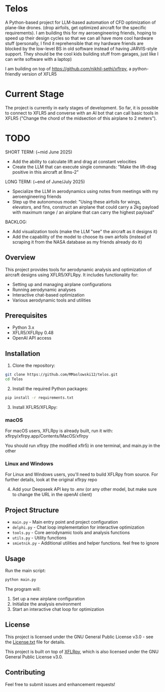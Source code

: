 # Telos

A Python-based project for LLM-based automation of CFD optimization of plane-like drones. (drop airfoils, get optimized aircraft for the specific requirements). I am building this for my aeroengineering friends, hoping to speed up their design cycles so that we can all have more cool hardware stuff (personally, I find it reprehensible that my hardware friends are blocked by the low-level BS in old software instead of having JARVIS-style support. They should be the cool kids building stuff from garages, just like I can write software with a laptop)

I am building on top of https://github.com/nikhil-sethi/xflrpy, a python-friendly version of XFLR5

# Current Stage

The project is currently in early stages of development. So far, it is possible to connect to XFLR5 and 
converse with an AI bot that can call basic tools in XFLR5 ("Change the chord of the midsection of this airplane to 2 meters").

# TODO

SHORT TERM: (~mid June 2025)
- Add the ability to calculate lift and drag at constant velocities
- Create the LLM that can execute single commands: "Make the lift-drag positive in this aircraft at 8ms-2"

LONG TERM: (~end of June/July 2025)
- Specialize the LLM in aerodynamics using notes from meetings with my aeroengineering friends
- Step up the autonomous model: "Using these airfoils for wings, elevators, and fins, construct an airplane that could carry a 2kg payload with maximum range / an airplane that can carry the highest payload" 

BACKLOG:
- Add visualization tools (make the LLM "see" the aircraft as it designs it)
- Add the capability of the model to choose its own airfoils (instead of scraping it from the NASA database as my friends already do it)

## Overview

This project provides tools for aerodynamic analysis and optimization of aircraft designs using XFLR5/XFLRpy. It includes functionality for:
- Setting up and managing airplane configurations
- Running aerodynamic analyses
- Interactive chat-based optimization
- Various aerodynamic tools and utilities

## Prerequisites

- Python 3.x
- XFLR5/XFLRpy 0.48
- OpenAI API access

## Installation

1. Clone the repository:
```bash
git clone https://github.com/MMaslowski12/telos.git
cd Telos
```

2. Install the required Python packages:
```bash
pip install -r requirements.txt
```

3. Install XFLR5/XFLRpy:

### macOS
For macOS users, XFLRpy is already built, run it with:
xflrpy/xflrpy.app/Contents/MacOS/xflrpy

You should run xflrpy (the modified xflr5) in one terminal, and main.py in the other

### Linux and Windows
For Linux and Windows users, you'll need to build XFLRpy from source. For further details, look at the original xflrpy repo

4. Add your Deepseek API key to .env (or any other model, but make sure to change the URL in the openAI client)

## Project Structure

- `main.py` - Main entry point and project configuration
- `delphi.py` - Chat loop implementation for interactive optimization
- `tools.py` - Core aerodynamic tools and analysis functions
- `utils.py` - Utility functions
- `smietnik.py` - Additional utilities and helper functions. feel free to ignore

## Usage

Run the main script:
```bash
python main.py
```

The program will:
1. Set up a new airplane configuration
2. Initialize the analysis environment
3. Start an interactive chat loop for optimization

## License

This project is licensed under the GNU General Public License v3.0 - see the [License.txt](License.txt) file for details.

This project is built on top of [XFLRpy](https://github.com/nikhil-sethi/xflrpy), which is also licensed under the GNU General Public License v3.0.

## Contributing

Feel free to submit issues and enhancement requests! 